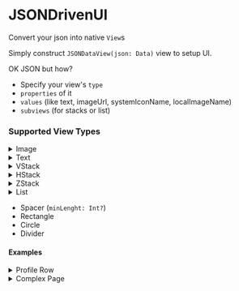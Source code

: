 # JSONDrivenUI

Convert your json into native `View`s

Simply construct `JSONDataView(json: Data)` view to setup UI.

OK JSON but how? 

* Specify your view's `type`
* `properties` of it
* `values` (like text, imageUrl, systemIconName, localImageName)
* `subviews` (for stacks or list)


### Supported View Types
<details>
  <summary>Image</summary>
  
- For images we have 3 options. (Order is also like below in case more than 1 set)
    * systemIconName
    * localImageName
    * imageUrl
     
```json
{
  "type": "Image",
  "values": {
      "systemIconName": "person.crop.circle"
  },
  "properties": {
    "width": 60,
    "height": 60
  }
}
```

`resizable()` & `scaledToFit()` modifiers applied by default.

</details>

<details>
    <summary>Text</summary>

    * font (largeTitle, title, headline, subheadline, body, callout, footnote, caption)
    * fontWeight (ultraLight, thin, light, regular, medium, semibold, bold, heavy, black)

```json
{
    "type": "Text",
    "values": {
        "text": "Enes Karaosman"
    },
    "properties": {
        "fontWeight": "semibold",
        "font": "bold"
    }
}
```

</details>

<details>
    <summary>VStack</summary>

    * spacing: Int
    * horizontalAlignment: (leading, center, trailing) // default is center

```json
{
    "type": "VStack",
    "properties": {
        "spacing": 8,
        "horizontalAlignment": "leading",
        ..
    },
    "subviews": [
        ...
    ]
}
```

</details>


<details>
    <summary>HStack</summary>

    * spacing: Int
    * verticalAlignment: (top, bottom, center, firstTextBaseline, lastTextBaseline) // default is center

```json
{
    "type": "HStack",
    "properties": {
        "spacing": 8,
        "verticalAlignment": "top",
        ..
    },
    "subviews": [
        ...
    ]
}
```

</details>

<details>
    <summary>ZStack</summary>


```json
{
  "type": "ZStack",
  "subviews": [
    {
      "type": "Circle",
      "properties": {
        "foregroundColor": "#ff0000",
        "width": 200
      }
    },
    {
      "type": "Circle",
      "properties": {
        "foregroundColor": "#00ff00",
        "width": 150
      }
    },
    {
      "type": "Circle",
      "properties": {
        "foregroundColor": "#0000ff",
        "width": 100
      }
    }
  ]
}
```

</details>

<details>
    <summary>List</summary>


```json
{
  "type": "List",
  "subviews": [
    { ... },
    { ... },
    { ... }
  ]
}
```

</details>

* Spacer (`minLenght: Int?`)
* Rectangle
* Circle
* Divider

#### Examples

<details>
  <summary>Profile Row</summary>
  
  <img src="../master/Sources/SwiftyChat/Preview/profile_row.png" width="240"/>
    
```json
{
  "type": "HStack",
  "properties": {
    "height": 100,
    "padding": 16,
    "spacing": 16
  },
  "subviews": [
    {
      "type": "Image",
      "values": {
          "systemIconName": "person.crop.circle"
      },
      "properties": {
        "width": 60,
        "height": 60
      }
    },
    {
      "type": "VStack",
      "properties": {
        "foregroundColor": "#f0f00f",
        "spacing": 8,
        "horizontalAlignment": "leading"
      },
      "subviews": [
        {
          "type": "Text",
          "values": {
            "text": "Enes Karaosman"
          },
          "properties": {
            "fontWeight": "semibold",
            "foregroundColor": "#000000"
          }
        },
        {
          "type": "Text",
          "values": {
            "text": "Here is a bit description like text"
          },
          "properties": {
              "foregroundColor": "#070707"
          }
        }
      ]
    }
  ]
}
```

</details>

<details>
  <summary>Complex Page</summary>
  
  <img src="../master/Sources/SwiftyChat/Preview/complex.png" width="240"/>
    
```json
{
    "type": "VStack",
    "subviews": [
        {
            "type": "Text",
            "properties": {
                "font": "title"
            },
            "values": {
                "text": "LARGE TITLE TEXT"
            }
        },
        {
            "type": "Image",
            "values": {
                "imageUrl": "http://picsum.photos/400/200"
            },
            "properties": {
                "padding": 16,
                "height": 200
            }
        },
        {
            "type": "Text",
            "properties": {
                "padding": 16,
                "font": "title",
                "fontWeight": "semibold"
            },
            "values": {
                "text": "Semibold Title"
            }
        },
        {
            "type": "List",
            "properties": {
                "horizontalAlignment": "leading",
                "spacing": 16,
                "padding": 8
            },
            "subviews": [
                {
                    "type": "HStack",
                    "properties": {
                        "foregroundColor": "#001238",
                        "spacing": 8
                    },
                    "subviews": [
                        {
                            "type": "Image",
                            "properties": {
                                "height": 70
                            },
                            "values": {
                                "imageUrl": "http://picsum.photos/70/70"
                            }
                        },
                        {
                            "type": "VStack",
                            "properties": {
                                "spacing": 4,
                                "horizontalAlignment": "leading"
                            },
                            "subviews": [
                                {
                                    "type": "Text",
                                    "values": { "text" : "Item.1 Title" }
                                },
                                {
                                    "type": "Text",
                                    "properties": {
                                        "foregroundColor": "#828282"
                                    },
                                    "values": { "text" : "Here is multiline description text in VStack which is inside HStack" }
                                }
                            ]
                        }
                    ]
                },
                {
                    "type": "HStack",
                    "properties": {
                        "foregroundColor": "#001238",
                        "spacing": 8
                    },
                    "subviews": [
                        {
                            "type": "Image",
                            "properties": {
                                "height": 70
                            },
                            "values": {
                                "imageUrl": "http://picsum.photos/70/70"
                            }
                        },
                        {
                            "type": "VStack",
                            "properties": {
                                "spacing": 4,
                                "horizontalAlignment": "leading"
                            },
                            "subviews": [
                                {
                                    "type": "Text",
                                    "values": { "text" : "Item.2 Title" }
                                },
                                {
                                    "type": "Text",
                                    "properties": {
                                        "foregroundColor": "#828282"
                                    },
                                    "values": { "text" : "Here is second multiline description text in VStack which is inside HStack" }
                                }
                            ]
                        }
                    ]
                }
            ]
        }
    ]
}
```

</details>
